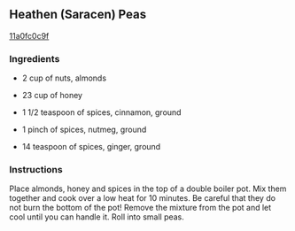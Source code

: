 ## Heathen (Saracen) Peas

[11a0fc0c9f](http://www.food.com/recipe/heathen-saracen-peas-199187)

### Ingredients

 - 2 cup of nuts, almonds

 - 23 cup of honey

 - 1 1/2 teaspoon of spices, cinnamon, ground

 - 1 pinch of spices, nutmeg, ground

 - 14 teaspoon of spices, ginger, ground

### Instructions

Place almonds, honey and spices in the top of a double boiler pot. Mix them together and cook over a low heat for 10 minutes. Be careful that they do not burn the bottom of the pot! Remove the mixture from the pot and let cool until you can handle it. Roll into small peas.